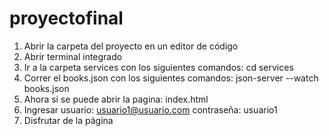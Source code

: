 # proyectofinal

1. Abrir la carpeta del proyecto en un editor de código
2. Abrir terminal integrado
3. Ir a la carpeta services con los siguientes comandos: cd services
4. Correr el books.json con los siguientes comandos: json-server --watch books.json
5. Ahora si se puede abrir la pagina: index.html
6. Ingresar usuario: usuario1@usuario.com contraseña: usuario1
7. Disfrutar de la página
